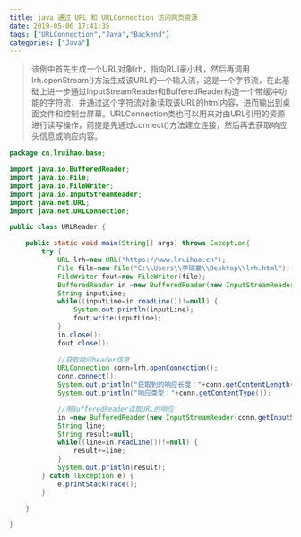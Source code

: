 ```yaml
---
title: java 通过 URL 和 URLConnection 访问网页资源
date: 2019-05-06 17:41:35
tags: ["URLConnection","Java","Backend"]
categories: ["Java"]
---
```



> 该例中首先生成一个URL对象lrh，指向RUI豪小栈，然后再调用lrh.openStream()方法生成该URL的一个输入流，这是一个字节流，在此基础上进一步通过InputStreamReader和BufferedReader构造一个带缓冲功能的字符流，并通过这个字符流对象读取该URL的html内容，进而输出到桌面文件和控制台屏幕。URLConnection类也可以用来对由URL引用的资源进行读写操作，前提是先通过connect()方法建立连接，然后再去获取响应头信息或响应内容。


<!--more-->

```java
package cn.lruihao.base;

import java.io.BufferedReader;
import java.io.File;
import java.io.FileWriter;
import java.io.InputStreamReader;
import java.net.URL;
import java.net.URLConnection;

public class URLReader {

	public static void main(String[] args) throws Exception{
		try {
			URL lrh=new URL("https://www.lruihao.cn");
			File file=new File("C:\\Users\\李瑞豪\\Desktop\\lrh.html");
			FileWriter fout=new FileWriter(file);
			BufferedReader in =new BufferedReader(new InputStreamReader(lrh.openStream()));//字节流转化成字符流，再构建缓冲字符流
			String inputLine;
			while((inputLine=in.readLine())!=null) {
				System.out.println(inputLine);
				fout.write(inputLine);
			}
			in.close();
			fout.close();
			
			//获取响应header信息
			URLConnection conn=lrh.openConnection();
			conn.connect();
			System.out.println("获取到的响应长度："+conn.getContentLength());
			System.out.println("响应类型："+conn.getContentType());

			//用BufferedReader读取URL的响应
			in =new BufferedReader(new InputStreamReader(conn.getInputStream()));
			String line;
			String result=null;
			while((line=in.readLine())!=null) {
				result+=line;
			}
			System.out.println(result);
		} catch (Exception e) {
			e.printStackTrace();
		}

	}

}
```